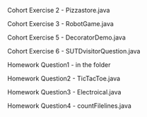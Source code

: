 Cohort Exercise 2 - Pizzastore.java

Cohort Exercise 3 - RobotGame.java

Cohort Exercise 5 - DecoratorDemo.java

Cohort Exercise 6 - SUTDvisitorQuestion.java

Homework Question1 - in the folder

Homework Question2 - TicTacToe.java

Homework Question3 - Electroical.java

Homework Question4 - countFilelines.java

